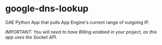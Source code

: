 # google-dns-lookup
GAE Python App that pulls App Engine's current range of outgoing IP.

*IMPORTANT: You will need to have Billing enabled in your project, as this app uses the Socket API.*
